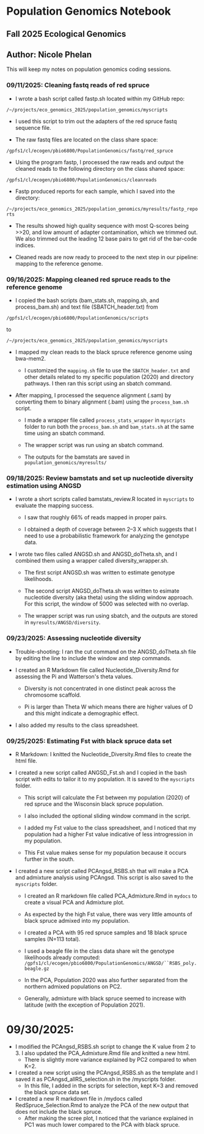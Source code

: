 # Population Genomics Notebook

## Fall 2025 Ecological Genomics

## Author: Nicole Phelan

This will keep my notes on population genomics coding sessions.

### 09/11/2025: Cleaning fastq reads of red spruce

-   I wrote a bash script called fastp.sh located within my GitHub repo:

`/~/projects/eco_genomics_2025/population_genomics/myscripts`

-   I used this script to trim out the adapters of the red spruce fastq sequence file.

-   The raw fastq files are located on the class share space:

`/gpfs1/cl/ecogen/pbio6800/PopulationGenomics/fastq/red_spruce`

-   Using the program fastp, I processed the raw reads and output the cleaned reads to the following directory on the class shared space:

`/gpfs1/cl/ecogen/pbio6800/PopulationGenomics/cleanreads`

-   Fastp produced reports for each sample, which I saved into the directory:

`/~/projects/eco_genomics_2025/population_genomics/myresults/fastp_reports`

-   The results showed high quality sequence with most Q-scores being \>\>20, and low amount of adapter contamination, which we trimmed out. We also trimmed out the leading 12 base pairs to get rid of the bar-code indices.

-   Cleaned reads are now ready to proceed to the next step in our pipeline: mapping to the reference genome.

### 09/16/2025: Mapping cleaned red spruce reads to the reference genome

-   I copied the bash scripts (bam_stats.sh, mapping.sh, and process_bam.sh) and text file (SBATCH_header.txt) from

`/gpfs1/cl/ecogen/pbio6800/PopulationGenomics/scripts`

to

`/~/projects/eco_genomics_2025/population_genomics/myscripts`

-   I mapped my clean reads to the black spruce reference genome using bwa-mem2.

    -   I customized the `mapping.sh` file to use the `SBATCH_header.txt` and other details related to my specific population (2020) and directory pathways. I then ran this script using an sbatch command.

-   After mapping, I processed the sequence alignment (.sam) by converting them to binary alignment (.bam) using the `process_bam.sh` script.

    -   I made a wrapper file called `process_stats_wrapper` in `myscripts` folder to run both the `process_bam.sh` and `bam_stats.sh` at the same time using an sbatch command.

    -   The wrapper script was run using an sbatch command.

    -   The outputs for the bamstats are saved in `population_genomics/myresults/`

### 09/18/2025: Review bamstats and set up nucleotide diversity estimation using ANGSD

-   I wrote a short scripts called bamstats_review.R located in `myscripts` to evaluate the mapping success.

    -   I saw that roughly 66% of reads mapped in proper pairs.

    -   I obtained a depth of coverage between 2–3 X which suggests that I need to use a probabilistic framework for analyzing the genotype data.

-   I wrote two files called ANGSD.sh and ANGSD_doTheta.sh, and I combined them using a wrapper called diversity_wrapper.sh.

    -   The first script ANGSD.sh was written to estimate genotype likelihoods.

    -   The second script ANGSD_doTheta.sh was written to esimate nucleotide diversity (aka theta) using the sliding window approach. For this script, the window of 5000 was selected with no overlap.

    -   The wrapper script was run using sbatch, and the outputs are stored in `myresults/ANGSD/diversity`.

### 09/23/2025: Assessing nucleotide diversity

-   Trouble-shooting: I ran the cut command on the ANGSD_doTheta.sh file by editing the line to include the window and step commands.

-   I created an R Markdown file called Nucleotide_Diversity.Rmd for assessing the Pi and Watterson's theta values.

    -   Diversity is not concentrated in one distinct peak across the chromosome scaffold.

    -   Pi is larger than Theta W which means there are higher values of D and this might indicate a demographic effect.

-   I also added my results to the class spreadsheet.

### 09/25/2025: Estimating Fst with black spruce data set

-   R Markdown: I knitted the Nucleotide_Diversity.Rmd files to create the html file.

-   I created a new script called ANGSD_Fst.sh and I copied in the bash script with edits to tailor it to my population. It is saved to the `myscripts` folder.

    -   This script will calculate the Fst between my population (2020) of red spruce and the Wisconsin black spruce population.

    -   I also included the optional sliding window command in the script.

    -   I added my Fst value to the class spreadsheet, and I noticed that my population had a higher Fst value indicative of less introgression in my population.

    -   This Fst value makes sense for my population because it occurs further in the south.

-   I created a new script called PCAngsd_RSBS.sh that will make a PCA and admixture analysis using PCAngsd. This script is also saved to the `myscripts` folder.

    -   I created an R markdown file called PCA_Admixture.Rmd in `mydocs` to create a visual PCA and Admixture plot.

    -   As expected by the high Fst value, there was very little amounts of black spruce admixed into my population.

    -   I created a PCA with 95 red spruce samples and 18 black spruce samples (N=113 total).

    -   I used a beagle file in the class data share wit the genotype likelihoods already computed: ``` /gpfs1/cl/ecogen/pbio6800/PopulationGenomics/ANGSD/``RSBS_poly.beagle.gz ```

    -   In the PCA, Population 2020 was also further separated from the northern admixed populations on PC2.

    -   Generally, admixture with black spruce seemed to increase with latitude (with the exception of Population 2021).

# 09/30/2025:

-   I modified the PCAngsd_RSBS.sh script to change the K value from 2 to 3. I also updated the PCA_Admixture.Rmd file and knitted a new html.
    -   There is slightly more variance explained by PC2 compared to when K=2.
-   I created a new script using the PCAngsd_RSBS.sh as the template and I saved it as PCAngsd_allRS_selection.sh in the /myscripts folder.
    -   In this file, I added in the scripts for selection, kept K=3 and removed the black spruce data set.
-   I created a new R markdown file in /mydocs called RedSpruce_Selection.Rmd to analyze the PCA of the new output that does not include the black spruce.
    -   After making the scree plot, I noticed that the variance explained in PC1 was much lower compared to the PCA with black spruce.
